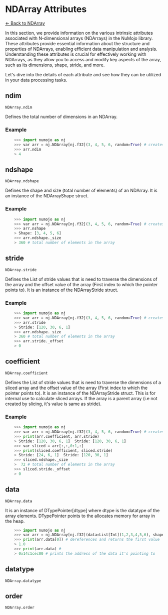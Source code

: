 # NDArray Attributes 
[← Back to NDArray](./ndarray.md)

In this section, we provide information on the various intrinsic attributes associated with N-dimensional arrays (NDArrays) in the NuMojo library. These attributes provide essential information about the structure and properties of NDArrays, enabling efficient data manipulation and analysis. Understanding these attributes is crucial for effectively working with NDArrays, as they allow you to access and modify key aspects of the array, such as its dimensions, shape, stride, and more.

Let's dive into the details of each attribute and see how they can be utilized in your data processing tasks.
## ndim
`NDArray.ndim`

Defines the total number of dimensions in an NDArray.
### Example
```python
    >>> import numojo as nj
    >>> var arr = nj.NDArray[nj.f32](3, 4, 5, 6, random=True) # creates a 3x4x5x6 array filled with random float32 values
    >>> arr.ndim
    > 4
```


## ndshape
`NDArray.ndshape`

Defines the shape and size (total number of elements) of an NDArray. It is an instance of the NDArrayShape struct.

### Example
```python
    >>> import numojo as nj
    >>> var arr = nj.NDArray[nj.f32](3, 4, 5, 6, random=True) # creates a 3x4x5x6 array filled with random float32 values
    >>> arr.nshape
    > Shape: [3, 4, 5, 6]
    >>> arr.ndshape._size
    > 360 # total number of elements in the array
```

## stride
`NDArray.stride`

Defines the List of stride values that is need to traverse the dimensions of the array and the offset value of the array (First index to which the pointer points to). It is an instance of the NDArrayStride struct.

### Example
```python
    >>> import numojo as nj
    >>> var arr = nj.NDArray[nj.f32](3, 4, 5, 6, random=True) # creates a 3x4x5x6 array filled with random float32 values
    >>> arr.stride
    > Stride: [120, 30, 6, 1]
    >>> arr.ndshape._size
    > 360 # total number of elements in the array
    >>> arr.stride._offset
    > 0
```

## coefficient
`NDArray.coefficient`

Defines the List of stride values that is need to traverse the dimensions of a sliced array and the offset value of the array (First index to which the pointer points to). It is an instance of the NDArrayStride struct. This is for internal use to calculate sliced arrays. If the array is a parent array (i.e not created by slicing, it's value is same as stride).

### Example
```python
    >>> import numojo as nj
    >>> var arr = nj.NDArray[nj.f32](3, 4, 5, 6, random=True) # creates a 3x4x5x6 array filled with random float32 values
    >>> print(arr.coefficient, arr.stride)
    > Stride: [120, 30, 6, 1]  Stride: [120, 30, 6, 1]
    >>> var sliced = arr[:,:,0:1,:]
    >>> print(sliced.coefficient, sliced.stride)
    > Stride: [24, 6, 1]  Stride: [120, 30, 1] 
    >>> sliced.ndshape._size
    >  72 # total number of elements in the array
    >>> sliced.stride._offset
    > 0
```

## data
`NDArray.data`

It is an instance of DTypePointer[dtype] where dtype is the datatype of the array elements. DTypePointer points to the allocates memory for array in the heap. 

```python
    >>> import numojo as nj
    >>> var arr = nj.NDArray[nj.f32](data=List[Int](1,2,3,4,5,6), shape=List[Int](2,3)) # creates a 2x3 array filled with given data elements
    >>> print(arr.data[0]) # dereferences and returns the first value
    > 1.0
    >>> print(arr.data) #
    > 0x14c1cec00 # prints the address of the data it's pointing to
```

##  datatype
`NDArray.datatype`


## order
`NDArray.order`
